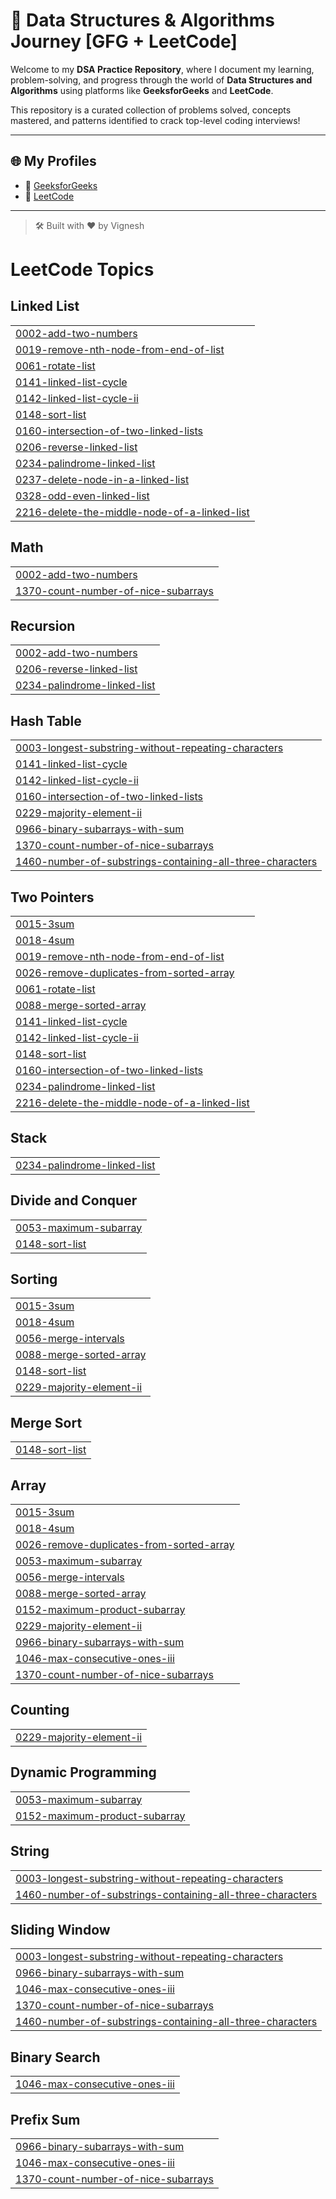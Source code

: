 # 🚀 Data Structures & Algorithms Journey [GFG + LeetCode]

Welcome to my **DSA Practice Repository**, where I document my learning, problem-solving, and progress through the world of **Data Structures and Algorithms** using platforms like **GeeksforGeeks** and **LeetCode**.

This repository is a curated collection of problems solved, concepts mastered, and patterns identified to crack top-level coding interviews!

---

## 🌐 My Profiles

- 🧩 [GeeksforGeeks](https://www.geeksforgeeks.org/user/vigneshzwax/)
- 🧠 [LeetCode](https://leetcode.com/u/Vignesh_9055/)

---

> 🛠️ Built with ❤️ by Vignesh

<!---LeetCode Topics Start-->
# LeetCode Topics
## Linked List
|  |
| ------- |
| [0002-add-two-numbers](https://github.com/vigneshrmkec27/Data-Structures-And-Algorithm/tree/master/0002-add-two-numbers) |
| [0019-remove-nth-node-from-end-of-list](https://github.com/vigneshrmkec27/Data-Structures-And-Algorithm/tree/master/0019-remove-nth-node-from-end-of-list) |
| [0061-rotate-list](https://github.com/vigneshrmkec27/Data-Structures-And-Algorithm/tree/master/0061-rotate-list) |
| [0141-linked-list-cycle](https://github.com/vigneshrmkec27/Data-Structures-And-Algorithm/tree/master/0141-linked-list-cycle) |
| [0142-linked-list-cycle-ii](https://github.com/vigneshrmkec27/Data-Structures-And-Algorithm/tree/master/0142-linked-list-cycle-ii) |
| [0148-sort-list](https://github.com/vigneshrmkec27/Data-Structures-And-Algorithm/tree/master/0148-sort-list) |
| [0160-intersection-of-two-linked-lists](https://github.com/vigneshrmkec27/Data-Structures-And-Algorithm/tree/master/0160-intersection-of-two-linked-lists) |
| [0206-reverse-linked-list](https://github.com/vigneshrmkec27/Data-Structures-And-Algorithm/tree/master/0206-reverse-linked-list) |
| [0234-palindrome-linked-list](https://github.com/vigneshrmkec27/Data-Structures-And-Algorithm/tree/master/0234-palindrome-linked-list) |
| [0237-delete-node-in-a-linked-list](https://github.com/vigneshrmkec27/Data-Structures-And-Algorithm/tree/master/0237-delete-node-in-a-linked-list) |
| [0328-odd-even-linked-list](https://github.com/vigneshrmkec27/Data-Structures-And-Algorithm/tree/master/0328-odd-even-linked-list) |
| [2216-delete-the-middle-node-of-a-linked-list](https://github.com/vigneshrmkec27/Data-Structures-And-Algorithm/tree/master/2216-delete-the-middle-node-of-a-linked-list) |
## Math
|  |
| ------- |
| [0002-add-two-numbers](https://github.com/vigneshrmkec27/Data-Structures-And-Algorithm/tree/master/0002-add-two-numbers) |
| [1370-count-number-of-nice-subarrays](https://github.com/vigneshrmkec27/Data-Structures-And-Algorithm/tree/master/1370-count-number-of-nice-subarrays) |
## Recursion
|  |
| ------- |
| [0002-add-two-numbers](https://github.com/vigneshrmkec27/Data-Structures-And-Algorithm/tree/master/0002-add-two-numbers) |
| [0206-reverse-linked-list](https://github.com/vigneshrmkec27/Data-Structures-And-Algorithm/tree/master/0206-reverse-linked-list) |
| [0234-palindrome-linked-list](https://github.com/vigneshrmkec27/Data-Structures-And-Algorithm/tree/master/0234-palindrome-linked-list) |
## Hash Table
|  |
| ------- |
| [0003-longest-substring-without-repeating-characters](https://github.com/vigneshrmkec27/Data-Structures-And-Algorithm/tree/master/0003-longest-substring-without-repeating-characters) |
| [0141-linked-list-cycle](https://github.com/vigneshrmkec27/Data-Structures-And-Algorithm/tree/master/0141-linked-list-cycle) |
| [0142-linked-list-cycle-ii](https://github.com/vigneshrmkec27/Data-Structures-And-Algorithm/tree/master/0142-linked-list-cycle-ii) |
| [0160-intersection-of-two-linked-lists](https://github.com/vigneshrmkec27/Data-Structures-And-Algorithm/tree/master/0160-intersection-of-two-linked-lists) |
| [0229-majority-element-ii](https://github.com/vigneshrmkec27/Data-Structures-And-Algorithm/tree/master/0229-majority-element-ii) |
| [0966-binary-subarrays-with-sum](https://github.com/vigneshrmkec27/Data-Structures-And-Algorithm/tree/master/0966-binary-subarrays-with-sum) |
| [1370-count-number-of-nice-subarrays](https://github.com/vigneshrmkec27/Data-Structures-And-Algorithm/tree/master/1370-count-number-of-nice-subarrays) |
| [1460-number-of-substrings-containing-all-three-characters](https://github.com/vigneshrmkec27/Data-Structures-And-Algorithm/tree/master/1460-number-of-substrings-containing-all-three-characters) |
## Two Pointers
|  |
| ------- |
| [0015-3sum](https://github.com/vigneshrmkec27/Data-Structures-And-Algorithm/tree/master/0015-3sum) |
| [0018-4sum](https://github.com/vigneshrmkec27/Data-Structures-And-Algorithm/tree/master/0018-4sum) |
| [0019-remove-nth-node-from-end-of-list](https://github.com/vigneshrmkec27/Data-Structures-And-Algorithm/tree/master/0019-remove-nth-node-from-end-of-list) |
| [0026-remove-duplicates-from-sorted-array](https://github.com/vigneshrmkec27/Data-Structures-And-Algorithm/tree/master/0026-remove-duplicates-from-sorted-array) |
| [0061-rotate-list](https://github.com/vigneshrmkec27/Data-Structures-And-Algorithm/tree/master/0061-rotate-list) |
| [0088-merge-sorted-array](https://github.com/vigneshrmkec27/Data-Structures-And-Algorithm/tree/master/0088-merge-sorted-array) |
| [0141-linked-list-cycle](https://github.com/vigneshrmkec27/Data-Structures-And-Algorithm/tree/master/0141-linked-list-cycle) |
| [0142-linked-list-cycle-ii](https://github.com/vigneshrmkec27/Data-Structures-And-Algorithm/tree/master/0142-linked-list-cycle-ii) |
| [0148-sort-list](https://github.com/vigneshrmkec27/Data-Structures-And-Algorithm/tree/master/0148-sort-list) |
| [0160-intersection-of-two-linked-lists](https://github.com/vigneshrmkec27/Data-Structures-And-Algorithm/tree/master/0160-intersection-of-two-linked-lists) |
| [0234-palindrome-linked-list](https://github.com/vigneshrmkec27/Data-Structures-And-Algorithm/tree/master/0234-palindrome-linked-list) |
| [2216-delete-the-middle-node-of-a-linked-list](https://github.com/vigneshrmkec27/Data-Structures-And-Algorithm/tree/master/2216-delete-the-middle-node-of-a-linked-list) |
## Stack
|  |
| ------- |
| [0234-palindrome-linked-list](https://github.com/vigneshrmkec27/Data-Structures-And-Algorithm/tree/master/0234-palindrome-linked-list) |
## Divide and Conquer
|  |
| ------- |
| [0053-maximum-subarray](https://github.com/vigneshrmkec27/Data-Structures-And-Algorithm/tree/master/0053-maximum-subarray) |
| [0148-sort-list](https://github.com/vigneshrmkec27/Data-Structures-And-Algorithm/tree/master/0148-sort-list) |
## Sorting
|  |
| ------- |
| [0015-3sum](https://github.com/vigneshrmkec27/Data-Structures-And-Algorithm/tree/master/0015-3sum) |
| [0018-4sum](https://github.com/vigneshrmkec27/Data-Structures-And-Algorithm/tree/master/0018-4sum) |
| [0056-merge-intervals](https://github.com/vigneshrmkec27/Data-Structures-And-Algorithm/tree/master/0056-merge-intervals) |
| [0088-merge-sorted-array](https://github.com/vigneshrmkec27/Data-Structures-And-Algorithm/tree/master/0088-merge-sorted-array) |
| [0148-sort-list](https://github.com/vigneshrmkec27/Data-Structures-And-Algorithm/tree/master/0148-sort-list) |
| [0229-majority-element-ii](https://github.com/vigneshrmkec27/Data-Structures-And-Algorithm/tree/master/0229-majority-element-ii) |
## Merge Sort
|  |
| ------- |
| [0148-sort-list](https://github.com/vigneshrmkec27/Data-Structures-And-Algorithm/tree/master/0148-sort-list) |
## Array
|  |
| ------- |
| [0015-3sum](https://github.com/vigneshrmkec27/Data-Structures-And-Algorithm/tree/master/0015-3sum) |
| [0018-4sum](https://github.com/vigneshrmkec27/Data-Structures-And-Algorithm/tree/master/0018-4sum) |
| [0026-remove-duplicates-from-sorted-array](https://github.com/vigneshrmkec27/Data-Structures-And-Algorithm/tree/master/0026-remove-duplicates-from-sorted-array) |
| [0053-maximum-subarray](https://github.com/vigneshrmkec27/Data-Structures-And-Algorithm/tree/master/0053-maximum-subarray) |
| [0056-merge-intervals](https://github.com/vigneshrmkec27/Data-Structures-And-Algorithm/tree/master/0056-merge-intervals) |
| [0088-merge-sorted-array](https://github.com/vigneshrmkec27/Data-Structures-And-Algorithm/tree/master/0088-merge-sorted-array) |
| [0152-maximum-product-subarray](https://github.com/vigneshrmkec27/Data-Structures-And-Algorithm/tree/master/0152-maximum-product-subarray) |
| [0229-majority-element-ii](https://github.com/vigneshrmkec27/Data-Structures-And-Algorithm/tree/master/0229-majority-element-ii) |
| [0966-binary-subarrays-with-sum](https://github.com/vigneshrmkec27/Data-Structures-And-Algorithm/tree/master/0966-binary-subarrays-with-sum) |
| [1046-max-consecutive-ones-iii](https://github.com/vigneshrmkec27/Data-Structures-And-Algorithm/tree/master/1046-max-consecutive-ones-iii) |
| [1370-count-number-of-nice-subarrays](https://github.com/vigneshrmkec27/Data-Structures-And-Algorithm/tree/master/1370-count-number-of-nice-subarrays) |
## Counting
|  |
| ------- |
| [0229-majority-element-ii](https://github.com/vigneshrmkec27/Data-Structures-And-Algorithm/tree/master/0229-majority-element-ii) |
## Dynamic Programming
|  |
| ------- |
| [0053-maximum-subarray](https://github.com/vigneshrmkec27/Data-Structures-And-Algorithm/tree/master/0053-maximum-subarray) |
| [0152-maximum-product-subarray](https://github.com/vigneshrmkec27/Data-Structures-And-Algorithm/tree/master/0152-maximum-product-subarray) |
## String
|  |
| ------- |
| [0003-longest-substring-without-repeating-characters](https://github.com/vigneshrmkec27/Data-Structures-And-Algorithm/tree/master/0003-longest-substring-without-repeating-characters) |
| [1460-number-of-substrings-containing-all-three-characters](https://github.com/vigneshrmkec27/Data-Structures-And-Algorithm/tree/master/1460-number-of-substrings-containing-all-three-characters) |
## Sliding Window
|  |
| ------- |
| [0003-longest-substring-without-repeating-characters](https://github.com/vigneshrmkec27/Data-Structures-And-Algorithm/tree/master/0003-longest-substring-without-repeating-characters) |
| [0966-binary-subarrays-with-sum](https://github.com/vigneshrmkec27/Data-Structures-And-Algorithm/tree/master/0966-binary-subarrays-with-sum) |
| [1046-max-consecutive-ones-iii](https://github.com/vigneshrmkec27/Data-Structures-And-Algorithm/tree/master/1046-max-consecutive-ones-iii) |
| [1370-count-number-of-nice-subarrays](https://github.com/vigneshrmkec27/Data-Structures-And-Algorithm/tree/master/1370-count-number-of-nice-subarrays) |
| [1460-number-of-substrings-containing-all-three-characters](https://github.com/vigneshrmkec27/Data-Structures-And-Algorithm/tree/master/1460-number-of-substrings-containing-all-three-characters) |
## Binary Search
|  |
| ------- |
| [1046-max-consecutive-ones-iii](https://github.com/vigneshrmkec27/Data-Structures-And-Algorithm/tree/master/1046-max-consecutive-ones-iii) |
## Prefix Sum
|  |
| ------- |
| [0966-binary-subarrays-with-sum](https://github.com/vigneshrmkec27/Data-Structures-And-Algorithm/tree/master/0966-binary-subarrays-with-sum) |
| [1046-max-consecutive-ones-iii](https://github.com/vigneshrmkec27/Data-Structures-And-Algorithm/tree/master/1046-max-consecutive-ones-iii) |
| [1370-count-number-of-nice-subarrays](https://github.com/vigneshrmkec27/Data-Structures-And-Algorithm/tree/master/1370-count-number-of-nice-subarrays) |
<!---LeetCode Topics End-->